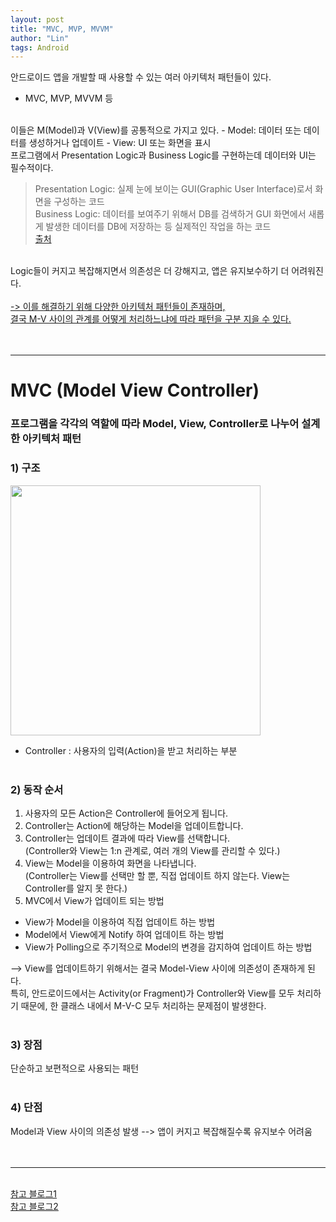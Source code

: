 ```yaml
---
layout: post
title: "MVC, MVP, MVVM"
author: "Lin"
tags: Android
---
```

안드로이드 앱을 개발할 때 사용할 수 있는 여러 아키텍처 패턴들이 있다.
- MVC, MVP, MVVM 등

<br>
이들은 M(Model)과 V(View)를 공통적으로 가지고 있다.
- Model: 데이터 또는 데이터를 생성하거나 업데이트
- View: UI 또는 화면을 표시
<br>
프로그램에서 Presentation Logic과 Business Logic를 구현하는데 데이터와 UI는 필수적이다.

> Presentation Logic: 실제 눈에 보이는 GUI(Graphic User Interface)로서 화면을 구성하는 코드 <br>
> Business Logic: 데이터를 보여주기 위해서 DB를 검색하거 GUI 화면에서 새롭게 발생한 데이터를 DB에 저장하는 등 실제적인 작업을 하는 코드 <br>
> [출처](https://blog.naver.com/blayan/220569833085)

<br>
Logic들이 커지고 복잡해지면서 의존성은 더 강해지고, 앱은 유지보수하기 더 어려워진다. <br><br>
<ins>-> 이를 해결하기 위해 다양한 아키텍처 패턴들이 존재하며, <br>결국 M-V 사이의 관계를 어떻게 처리하느냐에 따라 패턴을 구분 지을 수 있다.</ins>
<br><br><br>

---

# MVC (Model View Controller)
### 프로그램을 각각의 역할에 따라 Model, View, Controller로 나누어 설계한 아키텍처 패턴

### 1) 구조
<img src="https://blog.kakaocdn.net/dn/7IE8f/btqBRvw9sFF/AGLRdsOLuvNZ9okmGOlkx1/img.png"  width="400">

- Controller : 사용자의 입력(Action)을 받고 처리하는 부분
<br><br>

### 2) 동작 순서 
1. 사용자의 모든 Action은 Controller에 들어오게 됩니다.
2. Controller는 Action에 해당하는 Model을 업데이트합니다.
3. Controller는 업데이트 결과에 따라 View를 선택합니다. <br>
(Controller와 View는 1:n 관계로, 여러 개의 View를 관리할 수 있다.)
4. View는 Model을 이용하여 화면을 나타냅니다. <br>
(Controller는 View를 선택만 할 뿐, 직접 업데이트 하지 않는다. View는 Controller를 알지 못 한다.)
5. MVC에서 View가 업데이트 되는 방법
- View가 Model을 이용하여 직접 업데이트 하는 방법
- Model에서 View에게 Notify 하여 업데이트 하는 방법
- View가 Polling으로 주기적으로 Model의 변경을 감지하여 업데이트 하는 방법

--> View를 업데이트하기 위해서는 결국 Model-View 사이에 의존성이 존재하게 된다. <br>
특히, 안드로이드에서는 Activity(or Fragment)가 Controller와 View를 모두 처리하기 때문에, 한 클래스 내에서 M-V-C 모두 처리하는 문제점이 발생한다.
<br><br>

### 3) 장점 
단순하고 보편적으로 사용되는 패턴
<br><br>

### 4) 단점
Model과 View 사이의 의존성 발생 --> 앱이 커지고 복잡해질수록 유지보수 어려움
<br><br><br>

---


<br>[참고 블로그1](https://brunch.co.kr/@oemilk/113)
<br>[참고 블로그2](https://beomy.tistory.com/43)
